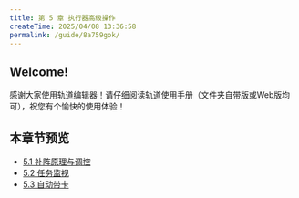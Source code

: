 ```yaml
---
title: 第 5 章 执行器高级操作
createTime: 2025/04/08 13:36:58
permalink: /guide/8a759gok/
---
```


## Welcome!

感谢大家使用轨道编辑器！请仔细阅读轨道使用手册（文件夹自带版或Web版均可），祝您有个愉快的使用体验！

## 本章节预览

- [5.1 补阵原理与调控](5.1.md)
- [5.2 任务监视](5.2.md)
- [5.3 自动带卡](5.3.md)

